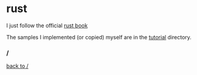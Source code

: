 # rust

I just follow the official [rust book](https://doc.rust-lang.org/book/second-edition/)

The samples I implemented (or copied) myself are in the [tutorial](/tutorial) directory.


### /
[back to /](../README.md)